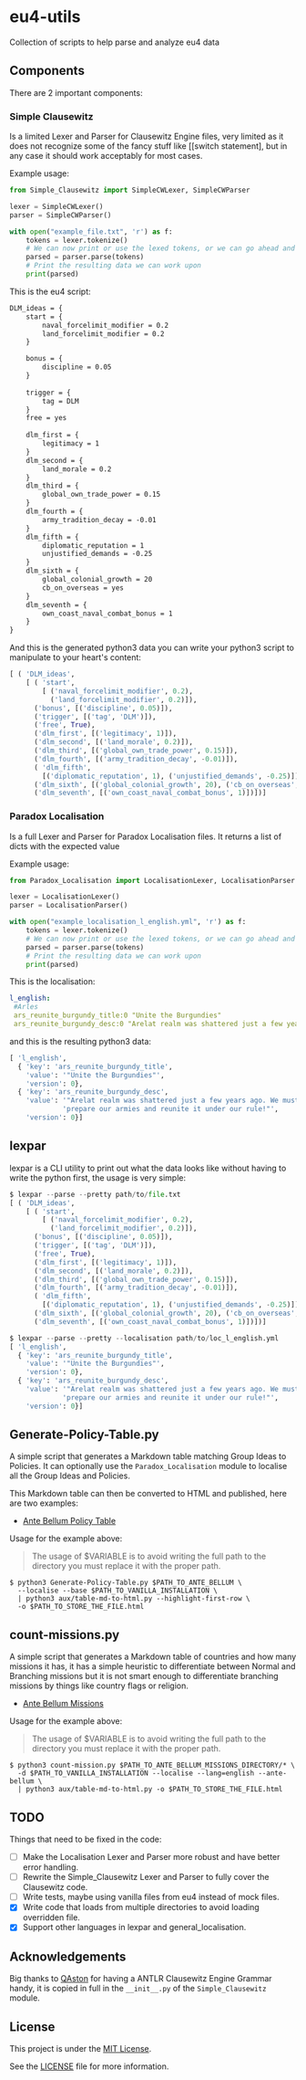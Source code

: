 # eu4-utils

Collection of scripts to help parse and analyze eu4 data

## Components

There are 2 important components:

### Simple Clausewitz

Is a limited Lexer and Parser for Clausewitz Engine files, very limited as it does not
recognize some of the fancy stuff like [[switch statement], but in any case it should
work acceptably for most cases.

Example usage:

```python
from Simple_Clausewitz import SimpleCWLexer, SimpleCWParser

lexer = SimpleCWLexer()
parser = SimpleCWParser()

with open("example_file.txt", 'r') as f:
    tokens = lexer.tokenize()
    # We can now print or use the lexed tokens, or we can go ahead and parse them
    parsed = parser.parse(tokens)
    # Print the resulting data we can work upon
    print(parsed)
```

This is the eu4 script:

```txt
DLM_ideas = {
	start = {
		naval_forcelimit_modifier = 0.2
		land_forcelimit_modifier = 0.2
	}

	bonus = {
		discipline = 0.05
	}
	
	trigger = {
		tag = DLM
	}
	free = yes		
	
	dlm_first = {
		legitimacy = 1
	}
	dlm_second = {
		land_morale = 0.2
	}
	dlm_third = {
		global_own_trade_power = 0.15
	}
	dlm_fourth = {
		army_tradition_decay = -0.01
	}
	dlm_fifth = {
		diplomatic_reputation = 1
		unjustified_demands = -0.25
	}
	dlm_sixth = {
		global_colonial_growth = 20
		cb_on_overseas = yes
	}
	dlm_seventh = {
		own_coast_naval_combat_bonus = 1
	}
}
```

And this is the generated python3 data you can write your python3 script to manipulate
to your heart's content:

```python
[ ( 'DLM_ideas',
    [ ( 'start',
        [ ('naval_forcelimit_modifier', 0.2),
          ('land_forcelimit_modifier', 0.2)]),
      ('bonus', [('discipline', 0.05)]),
      ('trigger', [('tag', 'DLM')]),
      ('free', True),
      ('dlm_first', [('legitimacy', 1)]),
      ('dlm_second', [('land_morale', 0.2)]),
      ('dlm_third', [('global_own_trade_power', 0.15)]),
      ('dlm_fourth', [('army_tradition_decay', -0.01)]),
      ( 'dlm_fifth',
        [('diplomatic_reputation', 1), ('unjustified_demands', -0.25)]),
      ('dlm_sixth', [('global_colonial_growth', 20), ('cb_on_overseas', True)]),
      ('dlm_seventh', [('own_coast_naval_combat_bonus', 1)])])]
```

### Paradox Localisation

Is a full Lexer and Parser for Paradox Localisation files. It returns a list of dicts
with the expected value

Example usage:

```python
from Paradox_Localisation import LocalisationLexer, LocalisationParser

lexer = LocalisationLexer()
parser = LocalisationParser()

with open("example_localisation_l_english.yml", 'r') as f:
    tokens = lexer.tokenize()
    # We can now print or use the lexed tokens, or we can go ahead and parse them
    parsed = parser.parse(tokens)
    # Print the resulting data we can work upon
    print(parsed)
```

This is the localisation:

```yml
l_english:
 #Arles
 ars_reunite_burgundy_title:0 "Unite the Burgundies"
 ars_reunite_burgundy_desc:0 "Arelat realm was shattered just a few years ago. We must prepare our armies and reunite it under our rule!"
```

and this is the resulting python3 data:

```python
[ 'l_english',
  { 'key': 'ars_reunite_burgundy_title',
    'value': '"Unite the Burgundies"',
    'version': 0},
  { 'key': 'ars_reunite_burgundy_desc',
    'value': '"Arelat realm was shattered just a few years ago. We must '
             'prepare our armies and reunite it under our rule!"',
    'version': 0}]
```

## lexpar

lexpar is a CLI utility to print out what the data looks like without having
to write the python first, the usage is very simple:

```python
$ lexpar --parse --pretty path/to/file.txt
[ ( 'DLM_ideas',
    [ ( 'start',
        [ ('naval_forcelimit_modifier', 0.2),
          ('land_forcelimit_modifier', 0.2)]),
      ('bonus', [('discipline', 0.05)]),
      ('trigger', [('tag', 'DLM')]),
      ('free', True),
      ('dlm_first', [('legitimacy', 1)]),
      ('dlm_second', [('land_morale', 0.2)]),
      ('dlm_third', [('global_own_trade_power', 0.15)]),
      ('dlm_fourth', [('army_tradition_decay', -0.01)]),
      ( 'dlm_fifth',
        [('diplomatic_reputation', 1), ('unjustified_demands', -0.25)]),
      ('dlm_sixth', [('global_colonial_growth', 20), ('cb_on_overseas', True)]),
      ('dlm_seventh', [('own_coast_naval_combat_bonus', 1)])])]

$ lexpar --parse --pretty --localisation path/to/loc_l_english.yml
[ 'l_english',
  { 'key': 'ars_reunite_burgundy_title',
    'value': '"Unite the Burgundies"',
    'version': 0},
  { 'key': 'ars_reunite_burgundy_desc',
    'value': '"Arelat realm was shattered just a few years ago. We must '
             'prepare our armies and reunite it under our rule!"',
    'version': 0}]
```

## Generate-Policy-Table.py

A simple script that generates a Markdown table matching Group Ideas to Policies.
It can optionally use the `Paradox_Localisation` module to localise all the
Group Ideas and Policies.

This Markdown table can then be converted to HTML and published, here are two
examples:

- [Ante Bellum Policy Table](https://maxice8.github.io/ab/policies)

Usage for the example above:

> The usage of $VARIABLE is to avoid writing the full path to the directory
> you must replace it with the proper path.

```console
$ python3 Generate-Policy-Table.py $PATH_TO_ANTE_BELLUM \
  --localise --base $PATH_TO_VANILLA_INSTALLATION \
  | python3 aux/table-md-to-html.py --highlight-first-row \
  -o $PATH_TO_STORE_THE_FILE.html
```

## count-missions.py

A simple script that generates a Markdown table of countries and how many missions it has, it has a simple heuristic to differentiate between Normal and Branching missions but it is not smart enough to differentiate branching missions by things like country flags or religion.

- [Ante Bellum Missions](https://maxice8.github.io/ab/mission-count)

Usage for the example above:

> The usage of $VARIABLE is to avoid writing the full path to the directory
> you must replace it with the proper path.

```console
$ python3 count-mission.py $PATH_TO_ANTE_BELLUM_MISSIONS_DIRECTORY/* \
  -d $PATH_TO_VANILLA_INSTALLATION --localise --lang=english --ante-bellum \
  | python3 aux/table-md-to-html.py -o $PATH_TO_STORE_THE_FILE.html
```

## TODO

Things that need to be fixed in the code:

- [ ] Make the Localisation Lexer and Parser more robust and have better error handling.
- [ ] Rewrite the Simple_Clausewitz Lexer and Parser to fully cover the Clausewitz code.
- [ ] Write tests, maybe using vanilla files from eu4 instead of mock files.
- [x] Write code that loads from multiple directories to avoid loading overridden file.
- [x] Support other languages in lexpar and general_localisation.

## Acknowledgements

Big thanks to [QAston](https://github.com/QAston/clausewitz-antlr-grammar) for having
a ANTLR Clausewitz Engine Grammar handy, it is copied in full in the `__init__.py`
of the `Simple_Clausewitz` module.

## License

This project is under the [MIT License](https://opensource.org/licenses/MIT).

See the [LICENSE](./LICENSE) file for more information.
